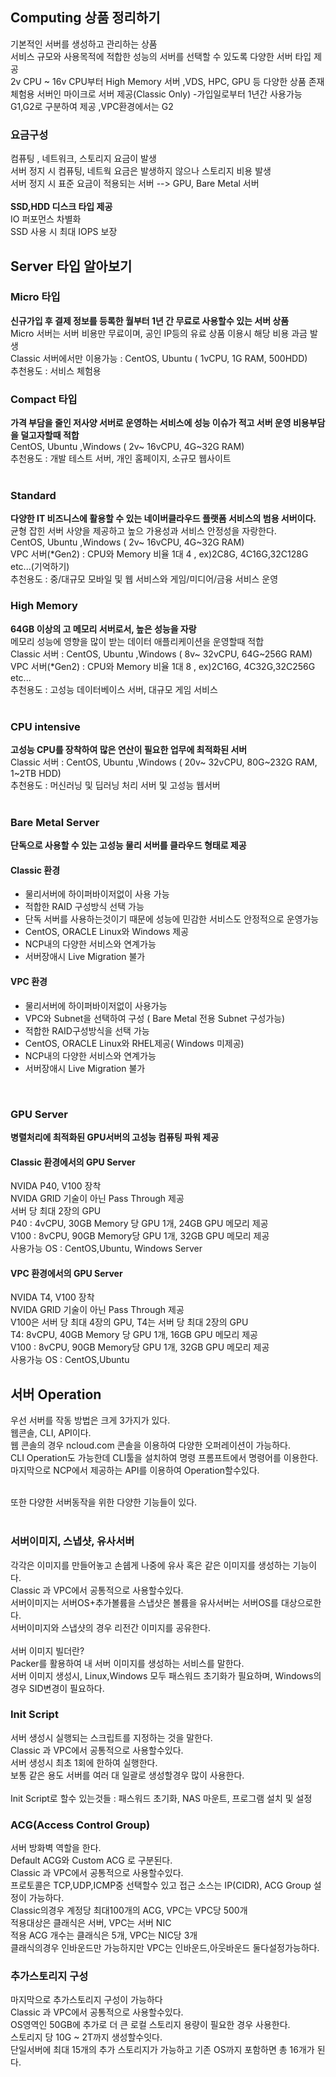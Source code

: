 
##  Computing 상품 정리하기
기본적인 서버를 생성하고 관리하는 상품<br>
서비스 규모와 사용목적에 적합한 성능의 서버를 선택할 수 있도록 다양한 서버 타입 제공<br>
2v CPU ~ 16v CPU부터 High Memory 서버 ,VDS, HPC, GPU 등 다양한 상품 존재<br>
체험용 서버인 마이크로 서버 제공(Classic Only) -가입일로부터 1년간 사용가능 <br>
G1,G2로 구분하여 제공 ,VPC환경에서는 G2 <br>

### 요금구성
컴퓨팅 , 네트워크, 스토리지 요금이 발생<br>
서버 정지 시 컴퓨팅, 네트웍 요금은 발생하지 않으나 스토리지 비용 발생<br>
서버 정지 시 표준 요금이 적용되는 서버 --> GPU, Bare Metal 서버<br>
<br>
__SSD,HDD 디스크 타입 제공__<br>
IO 퍼포먼스 차별화<br>
SSD 사용 시 최대 IOPS 보장<br>

## Server 타입 알아보기

### Micro 타입
__신규가입 후 결제 정보를 등록한 월부터 1년 간 무료로 사용할수 있는 서버 상품__<br>
Micro 서버는 서버 비용만 무료이며, 공인 IP등의 유료 상품 이용시 해당 비용 과금 발생<br>
Classic 서버에서만 이용가능 : CentOS, Ubuntu ( 1vCPU, 1G RAM, 500HDD)<br>
추천용도 : 서비스 체험용<br>

### Compact 타입
__가격 부담을 줄인 저사양 서버로 운영하는 서비스에 성능 이슈가 적고 서버 운영 비용부담을 덜고자할때 적합__<br>
CentOS, Ubuntu ,Windows ( 2v~ 16vCPU, 4G~32G RAM)<br>
추천용도 : 개발 테스트 서버, 개인 홈페이지, 소규모 웹사이트
<br><br>

### Standard
__다양한 IT 비즈니스에 활용할 수 있는 네이버클라우드 플랫폼 서비스의 범용 서버이다.<br>__
균형 잡힌 서버 사양을 제공하고 높으 가용성과 서비스 안정성을 자랑한다.<br>
CentOS, Ubuntu ,Windows ( 2v~ 16vCPU, 4G~32G RAM)<br>
VPC 서버(*Gen2) : CPU와 Memory 비율 1대 4 , ex)2C8G, 4C16G,32C128G etc...(기억하기)<br>
추천용도 : 중/대규모 모바일 및 웹 서비스와 게임/미디어/금융 서비스 운영
<br>

### High Memory
__64GB 이상의 고 메모리 서버로서, 높은 성능을 자랑__<br>
메모리 성능에 영향을 많이 받는 데이터 애플리케이션을 운영할때 적합<br>
Classic 서버 :  CentOS, Ubuntu ,Windows ( 8v~ 32vCPU, 64G~256G RAM)<br>
VPC 서버(*Gen2) : CPU와 Memory 비율 1대 8 , ex)2C16G, 4C32G,32C256G etc...<br>
추천용도 : 고성능 데이터베이스 서버, 대규모 게임 서비스<br>
<br>

### CPU intensive 
__고성능 CPU를 장착하여 많은 연산이 필요한 업무에 최적화된 서버__<br>
Classic 서버 : CentOS, Ubuntu ,Windows ( 20v~ 32vCPU, 80G~232G RAM, 1~2TB HDD)<br>
추천용도 : 머신러닝 및 딥러닝 처리 서버 및 고성능 웹서버<br>
<br>

### Bare Metal Server 
__단독으로 사용할 수 있는 고성능 물리 서버를 클라우드 형태로 제공__

#### Classic 환경
* 물리서버에 하이퍼바이저없이 사용 가능<br>
* 적합한 RAID 구성방식 선택 가능<br>
* 단독 서버를 사용하는것이기 때문에 성능에 민감한 서비스도 안정적으로 운영가능<br>
* CentOS, ORACLE Linux와 Windows 제공<br>
* NCP내의 다양한 서비스와 연계가능<br>
* 서버장애시 Live Migration 불가<br>
#### VPC 환경
* 물리서버에 하이퍼바이저없이 사용가능<br>
* VPC와 Subnet을 선택하여 구성 ( Bare Metal 전용 Subnet 구성가능)<br>
* 적합한 RAID구성방식을 선택 가능<br>
* CentOS, ORACLE Linux와 RHEL제공( Windows 미제공)<br>
* NCP내의 다양한 서비스와 연계가능<br>
* 서버장애시 Live Migration 불가<br>
<br>

### GPU Server
__병렬처리에 최적화된 GPU서버의 고성능 컴퓨팅 파워 제공__

#### Classic 환경에서의 GPU Server
NVIDA P40, V100 장착<br>
NVIDA GRID 기술이 아닌 Pass Through 제공<br>
서버 당 최대 2장의 GPU<br>
P40 : 4vCPU, 30GB Memory 당 GPU 1개, 24GB GPU 메모리 제공<br>
V100 : 8vCPU, 90GB Memory당 GPU 1개, 32GB GPU 메모리 제공<br>
사용가능 OS : CentOS,Ubuntu, Windows Server<br>

#### VPC 환경에서의 GPU Server
NVIDA T4, V100 장착<br>
NVIDA GRID 기술이 아닌 Pass Through 제공<br>
V100은 서버 당 최대 4장의 GPU, T4는 서버 당 최대 2장의 GPU<br>
T4: 8vCPU, 40GB Memory 당 GPU 1개, 16GB GPU 메모리 제공<br>
V100 : 8vCPU, 90GB Memory당 GPU 1개, 32GB GPU 메모리 제공<br>
사용가능 OS : CentOS,Ubuntu<br>

## 서버 Operation
우선 서버를 작동 방법은 크게 3가지가 있다.<br>
웹콘솔, CLI, API이다.<br>
웹 콘솔의 경우 ncloud.com 콘솔을 이용하여 다양한 오퍼레이션이 가능하다.<br>
CLI Operation도 가능한데 CLI툴을 설치하여 명령 프롬프트에서 명령어를 이용한다. <br>
마지막으로 NCP에서 제공하는 API를 이용하여 Operation할수있다.<br><br>

또한 다양한 서버동작을 위한 다양한 기능들이 있다. <br><br>
### 서버이미지, 스냅샷, 유사서버
각각은 이미지를 만들어놓고 손쉡게 나중에 유사 혹은 같은 이미지를 생성하는 기능이다.<br>
Classic 과 VPC에서 공통적으로 사용할수있다.<br>
서버이미지는 서버OS+추가볼륨을 스냅샷은 볼륨을 유사서버는 서버OS를 대상으로한다.<br>
서버이미지와 스냅샷의 경우 리전간 이미지를 공유한다.<br>
<br>
서버 이미지 빌더란?<br>
Packer를 활용하여 내 서버 이미지를 생성하는 서비스를 말한다.<br>
서버 이미지 생성시, Linux,Windows 모두 패스워드 초기화가 필요하며, Windows의 경우 SID변경이 필요하다.<br>

### Init Script
서버 생성시 실행되는 스크립트를 지정하는 것을 말한다.<br>
Classic 과 VPC에서 공통적으로 사용할수있다.<br>
서버 생성시 최초 1회에 한하여 실행한다.<br>
보통 같은 용도 서버를 여러 대 일괄로 생성할경우 많이 사용한다.<br><br>
Init Script로 할수 있는것들 : 패스워드 초기화, NAS 마운트, 프로그램 설치 및 설정<br>

### ACG(Access Control Group)
서버 방화벽 역할을 한다.<br>
Default ACG와 Custom ACG 로 구분된다.<br>
Classic 과 VPC에서 공통적으로 사용할수있다.<br>
프로토콜은 TCP,UDP,ICMP중 선택할수 있고 접근 소스는 IP(CIDR),  ACG Group 설정이 가능하다.<br>
Classic의경우 계정당 최대100개의 ACG, VPC는 VPC당 500개<br>
적용대상은 클래식은 서버, VPC는 서버 NIC<br>
적용 ACG 개수는 클래식은 5개, VPC는 NIC당 3개<br>
클래식의경우 인바운드만 가능하지만 VPC는 인바운드,아웃바운드 둘다설정가능하다.<br>

### 추가스토리지 구성
마지막으로 추가스토리지 구성이 가능하다<br>
Classic 과 VPC에서 공통적으로 사용할수있다.<br>
OS영역인 50GB에 추가로 더 큰 로컬 스토리지 용량이 필요한 경우 사용한다.<br>
스토리지 당 10G ~ 2T까지 생성할수잇다.<br>
단일서버에 최대 15개의 추가 스토리지가 가능하고 기존 OS까지 포함하면 총 16개가 된다.<br>

